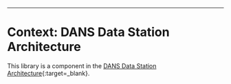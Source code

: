 ---

Context: DANS Data Station Architecture
=======================================

This library is a component in the [DANS Data Station Architecture]{:target=_blank}.

[DANS Data Station Architecture]: https://dans-knaw.github.io/dans-datastation-architecture/datastation/